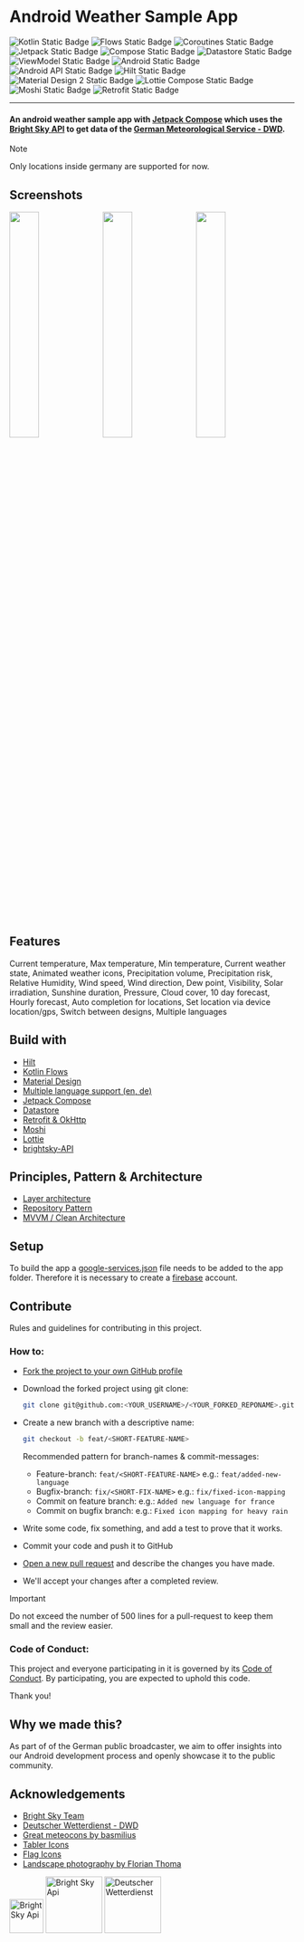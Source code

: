 # Android Weather Sample App

<div>
<img alt="Kotlin Static Badge" src="https://img.shields.io/badge/Kotlin-7f52ff?style=for-the-badge&logo=Kotlin&logoColor=ffffff">
<img alt="Flows Static Badge" src="https://img.shields.io/badge/Flows-7f52ff?style=for-the-badge">
<img alt="Coroutines Static Badge" src="https://img.shields.io/badge/Coroutines-7f52ff?style=for-the-badge">
<img alt="Jetpack Static Badge" src="https://img.shields.io/badge/Jetpack-3983f9?style=for-the-badge&logo=JetpackCompose&logoColor=ffffff">
<img alt="Compose Static Badge" src="https://img.shields.io/badge/Compose-3983f9?style=for-the-badge">
<img alt="Datastore Static Badge" src="https://img.shields.io/badge/Datastore-3983f9?style=for-the-badge">
<img alt="ViewModel Static Badge" src="https://img.shields.io/badge/ViewModel-3983f9?style=for-the-badge">
<img alt="Android Static Badge" src="https://img.shields.io/badge/Android-34a853?style=for-the-badge&logo=Android&logoColor=ffffff">
<img alt="Android API Static Badge" src="https://img.shields.io/badge/API%2024%2B-34a853?style=for-the-badge">
<img alt="Hilt Static Badge" src="https://img.shields.io/badge/Hilt-34a853?style=for-the-badge">
<img alt="Material Design 2 Static Badge" src="https://img.shields.io/badge/Material%20Design%202-747474?style=for-the-badge&logo=MaterialDesign&logoColor=ffffff">
<img alt="Lottie Compose Static Badge" src="https://img.shields.io/badge/Lottie Compose-04d1c1?style=for-the-badge&logo=airbnb&logoColor=ffffff">
<img alt="Moshi Static Badge" src="https://img.shields.io/badge/Moshi-333333?style=for-the-badge&logo=Square&logoColor=ffffff">
<img alt="Retrofit Static Badge" src="https://img.shields.io/badge/Retrofit-47b983?style=for-the-badge&logo=square&logoColor=ffffff">
</div>

---

#### An android weather sample app with [Jetpack Compose](https://developer.android.com/jetpack/compose?gclid=CjwKCAiApuCrBhAuEiwA8VJ6Jv6a4ODF3hlsKL1xSl8aBWfprO7tOZ-vFEOYSQh0lT7d1XHemHpnExoCnfIQAvD_BwE&gclsrc=aw.ds) which uses the [Bright Sky API](https://brightsky.dev/) to get data of the [German Meteorological Service - DWD](https://www.dwd.de/EN/ourservices/opendata/opendata.html).

> [!NOTE]
> Only locations inside germany are supported for now.

## Screenshots

<p align="left">
<img src="https://github.com/public-value-tech/pub-android-weather-sample/assets/36038891/4a691a6a-588c-4e40-8c54-529899fb9764" width="32%"/>
<img src="https://github.com/public-value-tech/pub-android-weather-sample/assets/36038891/c2c12839-8465-4497-b589-a806ec562a7a" width="32%"/>
<img src="https://github.com/public-value-tech/pub-android-weather-sample/assets/36038891/c5d985d1-9341-40a0-bdf2-f79fc1bb9588" width="32%"/>
</p>

## Features

Current temperature, Max temperature, Min temperature, Current weather state, Animated weather icons, Precipitation volume, Precipitation risk, Relative Humidity, Wind speed, Wind direction, Dew point, Visibility, Solar irradiation, Sunshine duration, Pressure, Cloud cover, 10 day forecast, Hourly forecast, Auto completion for locations, Set location via device location/gps, Switch between designs, Multiple languages

## Build with

- [Hilt](https://developer.android.com/training/dependency-injection/hilt-android)
- [Kotlin Flows](https://kotlinlang.org/docs/reference/coroutines/flow.html)
- [Material Design](https://m2.material.io/)
- [Multiple language support (en, de)](https://developer.android.com/training/basics/supporting-devices/languages)
- [Jetpack Compose](https://developer.android.com/jetpack/compose?)
- [Datastore](https://developer.android.com/topic/libraries/architecture/datastore)
- [Retrofit & OkHttp](https://github.com/square/retrofit)
- [Moshi](https://github.com/square/moshi)
- [Lottie](https://github.com/airbnb/lottie-android)
- [brightsky-API](https://brightsky.dev/)

## Principles, Pattern & Architecture

- [Layer architecture](https://developer.android.com/topic/architecture#common-principles)
- [Repository Pattern](https://developer.android.com/codelabs/basic-android-kotlin-training-repository-pattern#0)
- [MVVM / Clean Architecture](https://medium.com/@ami0275/mvvm-clean-architecture-pattern-in-android-with-use-cases-eff7edc2ef76)

## Setup

To build the app
a [google-services.json](https://support.google.com/firebase/answer/7015592?hl=en#android&zippy=%2Cin-this-article) file needs to
be added to the app folder. Therefore it is necessary to create
a [firebase](https://support.google.com/appsheet/answer/10104995?hl=en) account.

## Contribute

Rules and guidelines for contributing in this project.

### How to:

- [Fork the project to your own GitHub profile](https://help.github.com/articles/fork-a-repo/)
- Download the forked project using git clone:

    ```sh
    git clone git@github.com:<YOUR_USERNAME>/<YOUR_FORKED_REPONAME>.git
    ```
- Create a new branch with a descriptive name:

    ```sh
    git checkout -b feat/<SHORT-FEATURE-NAME>
    ```
    
    Recommended pattern for branch-names & commit-messages:
    - Feature-branch: ```feat/<SHORT-FEATURE-NAME>``` e.g.: ```feat/added-new-language```
    - Bugfix-branch: ```fix/<SHORT-FIX-NAME>``` e.g.: ```fix/fixed-icon-mapping```
    - Commit on feature branch: e.g.: ```Added new language for france```
    - Commit on bugfix branch: e.g.: ```Fixed icon mapping for heavy rain```
    
- Write some code, fix something, and add a test to prove that it works.
- Commit your code and push it to GitHub
- [Open a new pull request](https://help.github.com/articles/creating-a-pull-request/) and describe the changes you have made.
- We'll accept your changes after a completed review.

> [!IMPORTANT]
> Do not exceed the number of 500 lines for a pull-request to keep them small and the review easier.

### Code of Conduct:

This project and everyone participating in it is governed by its [Code of Conduct](CODE_OF_CONDUCT.md). By participating, you are
expected to uphold this code.

Thank you!

## Why we made this?
As part of of the German public broadcaster, we aim to offer insights into our Android development process and openly showcase it to the public community.

## Acknowledgements

- [Bright Sky Team](https://github.com/jdemaeyer/brightsky)
- [Deutscher Wetterdienst - DWD](https://www.dwd.de/)
- [Great meteocons by basmilius](https://github.com/basmilius/weather-icons)
- [Tabler Icons](https://github.com/tabler/tabler-icons)
- [Flag Icons](https://github.com/lipis/flag-icons/tree/main)
- [Landscape photography by Florian Thoma](https://www.instagram.com/flori.thoma/)

<a href="https://pub.tech/"><img src="https://pub.tech/_next/static/media/pub_logo_aqua.3362b8ee.png" alt="Bright Sky Api" height="60"></a>
<a href="https://github.com/jdemaeyer/brightsky"><img src="https://raw.githubusercontent.com/jdemaeyer/brightsky/280f2901013c1b7f16d2f30549ad14aa51067703/docs/favicon.svg" alt="Bright Sky Api" height="100"></a>
<a href="https://www.dwd.de/"><img src="https://raw.githubusercontent.com/jdemaeyer/brightsky/280f2901013c1b7f16d2f30549ad14aa51067703/docs/img/dwd.svg" alt="Deutscher Wetterdienst" height="100"></a>
